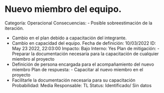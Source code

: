 # Nuevo miembro del equipo.

Categoría: Operacional
Consecuencias: - Posible sobreestimación de la iteración.
- Cambio en el plan debido a capacitación del integrante.
- Cambio en capacidad del equipo.
Fecha de definición: 10/03/2022
ID: May 23 2022, 22:03:00
Impacto: Bajo
Interno: Yes
Plan de mitigación: - Preparar la documentación necesaria para la capacitación de cualquier miembro al proyecto
- Definición de persona encargada para el acompañamiento del nuevo miembro
Plan de respuesta: - Capacitar al nuevo miembro en el proyecto
- Facilitarle la documentación necesaria para su capacitación
Probabilidad: Media
Responsable: TL
Status: Identificado/ Sin datos